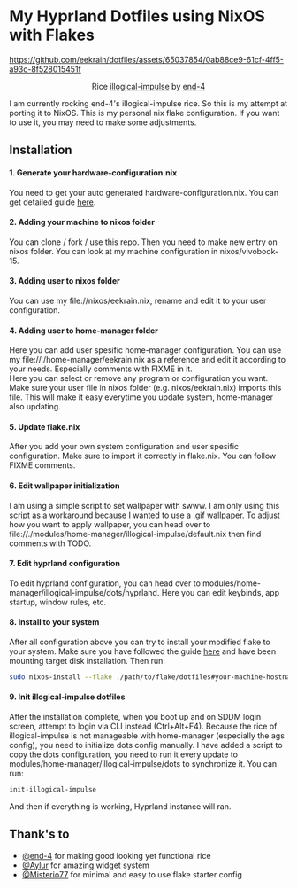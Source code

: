 # My Hyprland Dotfiles using NixOS with Flakes
 
https://github.com/eekrain/dotfiles/assets/65037854/0ab88ce9-61cf-4ff5-a93c-8f528015451f

<p align="center">Rice <a href="https://end-4.github.io/dots-hyprland-wiki/en/" target="_blank">illogical-impulse</a> by <a href="https://github.com/end-4" target="_blank">end-4</a></p>

I am currently rocking end-4's illogical-impulse rice. So this is my attempt at porting it to NixOS.
This is my personal nix flake configuration. If you want to use it, you may need to make some adjustments.


## Installation

#### 1. Generate your hardware-configuration.nix

You need to get your auto generated hardware-configuration.nix. You can get detailed guide [here](https://nixos.wiki/wiki/NixOS_Installation_Guide).

#### 2. Adding your machine to nixos folder

You can clone / fork / use this repo. Then you need to make new entry on nixos folder. You can look at my machine configuration in nixos/vivobook-15.

#### 3. Adding user to nixos folder

You can use my file://nixos/eekrain.nix, rename and edit it to your user configuration.

#### 4. Adding user to home-manager folder

Here you can add user spesific home-manager configuration. You can use my file://./home-manager/eekrain.nix as a reference and edit it according to your needs. Especially comments with FIXME in it.<br/>
Here you can select or remove any program or configuration you want. Make sure your user file in nixos folder (e.g. nixos/eekrain.nix) imports this file. This will make it easy everytime you update system, home-manager also updating.

#### 5. Update flake.nix

After you add your own system configuration and user spesific configuration. Make sure to import it correctly in flake.nix. You can follow FIXME comments.

#### 6. Edit wallpaper initialization

I am using a simple script to set wallpaper with swww. I am only using this script as a workaround because I wanted to use a .gif wallpaper. To adjust how you want to apply wallpaper, you can head over to file://./modules/home-manager/illogical-impulse/default.nix then find comments with TODO.

#### 7. Edit hyprland configuration

To edit hyprland configuration, you can head over to modules/home-manager/illogical-impulse/dots/hyprland. Here you can edit keybinds, app startup, window rules, etc. 

#### 8. Install to your system

After all configuration above you can try to install your modified flake to your system. Make sure you have followed the guide [here](https://nixos.wiki/wiki/NixOS_Installation_Guide) and have been mounting target disk installation. Then run:
```bash
sudo nixos-install --flake ./path/to/flake/dotfiles#your-machine-hostname
```

#### 9. Init illogical-impulse dotfiles

After the installation complete, when you boot up and on SDDM login screen, attempt to login via CLI instead (Ctrl+Alt+F4). Because the rice of illogical-impulse is not manageable with home-manager (especially the ags config), you need to initialize dots config manually. I have added a script to copy the dots configuration, you need to run it every update to modules/home-manager/illogical-impulse/dots to synchronize it. You can run:

```bash
init-illogical-impulse
```

And then if everything is working, Hyprland instance will ran.


## Thank's to

- [@end-4](https://github.com/end-4) for making good looking yet functional rice
- [@Aylur](https://github.com/Aylur) for amazing widget system
- [@Misterio77](https://github.com/Misterio77) for minimal and easy to use flake starter config

